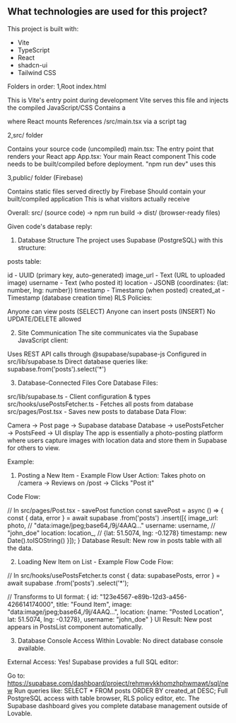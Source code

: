 ## What technologies are used for this project?

This project is built with:

- Vite
- TypeScript
- React
- shadcn-ui
- Tailwind CSS

Folders in order:
  1,Root index.html

  This is Vite's entry point during development
  Vite serves this file and injects the compiled JavaScript/CSS
  Contains a <div id="root"></div> where React mounts
  References /src/main.tsx via a script tag

  2,src/ folder

  Contains your source code (uncompiled)
  main.tsx: The entry point that renders your React app
  App.tsx: Your main React component
  This code needs to be built/compiled before deployment.
  "npm run dev" uses this

  3,public/ folder (Firebase)

  Contains static files served directly by Firebase
  Should contain your built/compiled application
  This is what visitors actually receive

  Overall: 
  src/ (source code) → npm run build → dist/ (browser-ready files)

Given code's database reply:

1. Database Structure
  The project uses Supabase (PostgreSQL) with this structure:

  posts table:

  id - UUID (primary key, auto-generated)
  image_url - Text (URL to uploaded image)
  username - Text (who posted it)
  location - JSONB (coordinates: {lat: number, lng: number})
  timestamp - Timestamp (when posted)
  created_at - Timestamp (database creation time)
  RLS Policies:

  Anyone can view posts (SELECT)
  Anyone can insert posts (INSERT)
  No UPDATE/DELETE allowed

2. Site Communication
  The site communicates via the Supabase JavaScript client:

  Uses REST API calls through @supabase/supabase-js
  Configured in src/lib/supabase.ts
  Direct database queries like: supabase.from('posts').select('*')

3. Database-Connected Files
  Core Database Files:

  src/lib/supabase.ts - Client configuration & types
  src/hooks/usePostsFetcher.ts - Fetches all posts from database
  src/pages/Post.tsx - Saves new posts to database
  Data Flow:

  Camera → Post page → Supabase database
  Database → usePostsFetcher → PostsFeed → UI display
  The app is essentially a photo-posting platform where users capture images with location data and store them in Supabase for others to view.

Example:

1. Posting a New Item - Example Flow
User Action: Takes photo on /camera → Reviews on /post → Clicks "Post it"

Code Flow:


// In src/pages/Post.tsx - savePost function
const savePost = async () => {
  const { data, error } = await supabase
    .from('posts')
    .insert([{
      image_url: photo,           // "data:image/jpeg;base64,/9j/4AAQ..."
      username: username,         // "john_doe"
      location: location_,        // {lat: 51.5074, lng: -0.1278}
      timestamp: new Date().toISOString()
    }]);
}
Database Result: New row in posts table with all the data.

2. Loading New Item on List - Example Flow
Code Flow:


// In src/hooks/usePostsFetcher.ts
const { data: supabasePosts, error } = await supabase
  .from('posts')
  .select('*');

// Transforms to UI format:
{
  id: "123e4567-e89b-12d3-a456-426614174000",
  title: "Found Item",
  image: "data:image/jpeg;base64,/9j/4AAQ...",
  location: {name: "Posted Location", lat: 51.5074, lng: -0.1278},
  username: "john_doe"
}
UI Result: New post appears in PostsList component automatically.

3. Database Console Access
Within Lovable: No direct database console available.

External Access: Yes! Supabase provides a full SQL editor:

Go to: https://supabase.com/dashboard/project/rehmwvkkhomzhphwmawt/sql/new
Run queries like: SELECT * FROM posts ORDER BY created_at DESC;
Full PostgreSQL access with table browser, RLS policy editor, etc.
The Supabase dashboard gives you complete database management outside of Lovable.